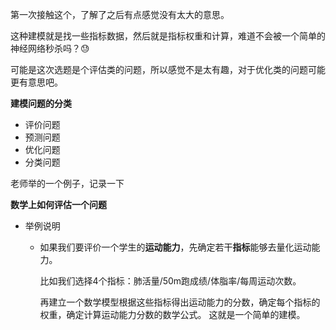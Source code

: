 第一次接触这个，了解了之后有点感觉没有太大的意思。

这种建模就是找一些指标数据，然后就是指标权重和计算，难道不会被一个简单的神经网络秒杀吗？😓

可能是这次选题是个评估类的问题，所以感觉不是太有趣，对于优化类的问题可能更有意思吧。

**建模问题的分类**
* 评价问题
* 预测问题
* 优化问题
* 分类问题


老师举的一个例子，记录一下

**数学上如何评估一个问题**
-  举例说明
    -  如果我们要评价一个学生的**运动能力**，先确定若干**指标**能够去量化运动能力。

        比如我们选择4个指标：肺活量/50m跑成绩/体脂率/每周运动次数。

       再建立一个数学模型根据这些指标得出运动能力的分数，确定每个指标的权重，确定计算运动能力分数的数学公式。
       这就是一个简单的建模。

